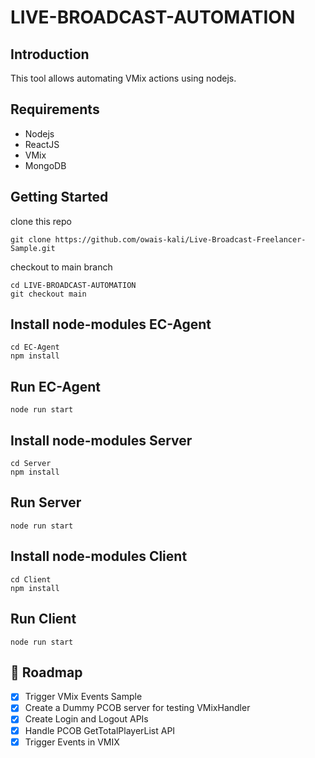 # LIVE-BROADCAST-AUTOMATION

## Introduction
This tool allows automating VMix actions using nodejs.

## Requirements
- Nodejs
- ReactJS
- VMix
- MongoDB

## Getting Started 
clone this repo 
```
git clone https://github.com/owais-kali/Live-Broadcast-Freelancer-Sample.git
```
checkout to main branch
```
cd LIVE-BROADCAST-AUTOMATION 
git checkout main
```

## Install node-modules EC-Agent
```
cd EC-Agent
npm install
```
## Run EC-Agent
```
node run start
```

## Install node-modules Server
```
cd Server
npm install
```
## Run Server
```
node run start
```

## Install node-modules Client
```
cd Client
npm install
```
## Run Client
```
node run start
```

<!-- Roadmap -->
## :compass: Roadmap

* [x] Trigger VMix Events Sample
* [x] Create a Dummy PCOB server for testing VMixHandler
* [x] Create Login and Logout APIs
* [x] Handle PCOB GetTotalPlayerList API
* [x] Trigger Events in VMIX